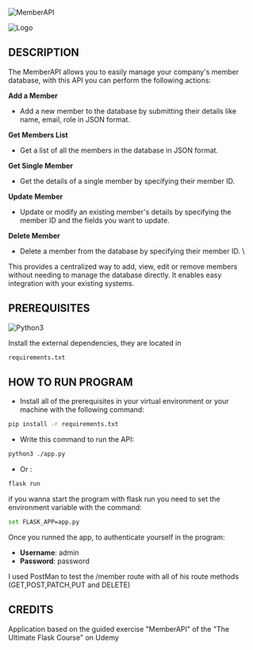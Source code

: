![MemberAPI](https://cdn.discordapp.com/attachments/733391066136313879/1158759181646573598/MemberAPI.png?ex=651d6a15&is=651c1895&hm=65dd26c6a2eac12cd16d9b8fd19eba89fe5e287a04cba6de484b26ed03a19a06&)

![Logo](https://img.shields.io/badge/Created%20by-GabryWasTaken-purple)
## DESCRIPTION
The MemberAPI allows you to easily manage your company's member database, with this API you can perform the following actions:  

**Add a Member** 
 * Add a new member to the database by submitting their details like name, email, role in JSON format.

**Get Members List**
 * Get a list of all the members in the database in JSON format. 

**Get Single Member** 
 * Get the details of a single member by specifying their member ID. 

**Update Member**
* Update or modify an existing member's details by specifying the member ID and the fields you want to update. 

**Delete Member**
* Delete a member from the database by specifying their member ID. \

This provides a centralized way to add, view, edit or remove members without needing to manage the database directly. It enables easy integration with your existing systems.
## PREREQUISITES

![Python3](https://img.shields.io/badge/Install-Python%203%20or%20greater-blue?link=https%3A%2F%2Fwww.python.org%2Fdownloads%2F)

Install the external dependencies, they are located in
```bash
requirements.txt
```
## HOW TO RUN PROGRAM

* Install all of the prerequisites in your virtual environment or your machine with the following command:
```bash
pip install -r requirements.txt
```
* Write this command to run the API:
```bash
python3 ./app.py
``` 
* Or : 
```bash
flask run
``` 
if you wanna start the program with flask run you need to set the environment variable with the command:
```bash
set FLASK_APP=app.py
```
Once you runned the app, to authenticate yourself in the program:
* **Username**: admin
* **Password**: password

I used PostMan to test the /member route with all of his route methods (GET,POST,PATCH,PUT and DELETE)
## CREDITS

Application based on the guided exercise "MemberAPI" of the "The Ultimate Flask Course" on Udemy

